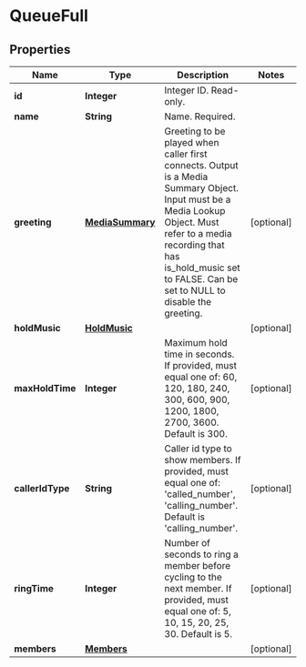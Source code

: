 
# QueueFull

## Properties
Name | Type | Description | Notes
------------ | ------------- | ------------- | -------------
**id** | **Integer** | Integer ID. Read-only. | 
**name** | **String** | Name. Required. | 
**greeting** | [**MediaSummary**](MediaSummary.md) | Greeting to be played when caller first connects. Output is a Media Summary Object. Input must be a Media Lookup Object. Must refer to a media recording that has is_hold_music set to FALSE. Can be set to NULL to disable the greeting. |  [optional]
**holdMusic** | [**HoldMusic**](HoldMusic.md) |  |  [optional]
**maxHoldTime** | **Integer** | Maximum hold time in seconds. If provided, must equal one of: 60, 120, 180, 240, 300, 600, 900, 1200, 1800, 2700, 3600. Default is 300. |  [optional]
**callerIdType** | **String** | Caller id type to show members. If provided, must equal one of: &#39;called_number&#39;, &#39;calling_number&#39;. Default is &#39;calling_number&#39;. |  [optional]
**ringTime** | **Integer** | Number of seconds to ring a member before cycling to the next member. If provided, must equal one of: 5, 10, 15, 20, 25, 30. Default is 5. |  [optional]
**members** | [**Members**](Members.md) |  |  [optional]



